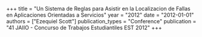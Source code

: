 +++
title = "Un Sistema de Reglas para Asistir en la Localizacion de Fallas en Aplicaciones Orientadas a Servicios"
year = "2012"
date = "2012-01-01"
authors = ["Ezequiel Scott"]
publication_types = "Conference"
publication = "41 JAIIO - Concurso de Trabajos Estudiantiles EST 2012"
+++
